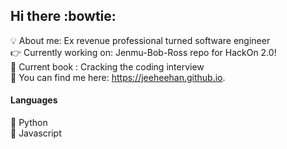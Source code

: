 ## Hi there :bowtie:
:bulb:  About me: Ex revenue professional turned software engineer<br>
:point_right: Currently working on: Jenmu-Bob-Ross repo for HackOn 2.0! <br>
:book:  Current book : Cracking the coding interview<br>
:lipstick: You can find me here: https://jeeheehan.github.io.

#### Languages
:snake: Python<br>
:turtle: Javascript



<!--
**JeeheeHan/Jeeheehan** is a ✨ _special_ ✨ repository because its `README.md` (this file) appears on your GitHub profile.

Here are some ideas to get you started:

- 🔭 I’m currently working on PUL application
- 🌱 I’m currently learning at Hackbright Academy
- 👯 I’m looking to collaborate on ...
- 🤔 I’m looking for help with ...
- 💬 Ask me about ...
- 📫 How to reach me: ...
- 😄 Pronouns: ...
- ⚡ Fun fact: ...
-->
